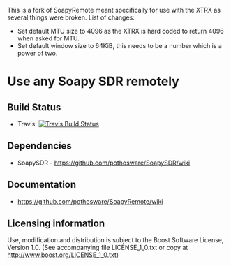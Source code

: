 This is a fork of SoapyRemote meant specifically for use with the XTRX as several things were broken. List of changes:
 - Set default MTU size to 4096 as the XTRX is hard coded to return 4096 when asked for MTU.
 - Set default window size to 64KiB, this needs to be a number which is a power of two. 

# Use any Soapy SDR remotely

## Build Status

- Travis: [![Travis Build Status](https://travis-ci.org/pothosware/SoapyRemote.svg?branch=master)](https://travis-ci.org/pothosware/SoapyRemote)

## Dependencies

* SoapySDR - https://github.com/pothosware/SoapySDR/wiki

## Documentation

* https://github.com/pothosware/SoapyRemote/wiki

## Licensing information

Use, modification and distribution is subject to the Boost Software
License, Version 1.0. (See accompanying file LICENSE_1_0.txt or copy at
http://www.boost.org/LICENSE_1_0.txt)
